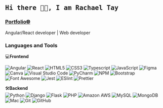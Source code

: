 <h2><samp><strong>Hi there 👋🏻, I am Rachael Tay</strong></samp></h2>
<h3><strong><a href="https://rachaeltay.github.io/" target="_blank">Portfolio🌐</a></strong></h3>
<p>Angular/React developer | Web developer</p>


<h3>Languages and Tools</h3>

💻<strong>Frontend</strong><br>

![Angular](https://img.shields.io/badge/-Angular-000000?style=flat&logo=angular&logoColor=ffffff&labelColor=ff0000)
![React](https://img.shields.io/badge/-React-000000?style=flat&logo=react)
![HTML5](https://img.shields.io/badge/-HTML5-000000?style=flat&logo=html5&logoColor=ffffff&labelColor=E34F26)
![CSS3](https://img.shields.io/badge/-CSS3-000000?style=flat&logo=css3&logoColor=ffffff&labelColor=1572B6) 
![Typescript](https://img.shields.io/badge/-Typescript-000000?style=flat&logo=typescript&logoColor=ffffff&labelColor=1572B6)
![JavaScript](https://img.shields.io/badge/-JavaScript-000000?style=flat&logo=javascript)
![Figma](https://img.shields.io/badge/-Figma-000000?style=flat&logo=figma&logoColor=ffffff&labelColor=4B32C3)
![Canva](https://img.shields.io/badge/-Canva-000000?style=flat&logo=Canva&logoColor=ffffff&labelColor=6ce8fc)
![Visual Studio Code](https://img.shields.io/badge/-VSCode-000000?style=flat&logo=visual-studio-code&labelColor=007ACC)
![PyCharm](https://img.shields.io/badge/-PyCharm-000000?style=flat&logo=PyCharm&logoColor=000000&labelColor=ffffff)
![NPM](https://img.shields.io/badge/-npm-000000?style=flat&logo=npm&labelColor=ffffff)
![Bootstrap](https://img.shields.io/badge/-Bootstrap-000000?style=flat&logo=bootstrap&logoColor=ffffff&labelColor=563D7C)
![Font Awesome](https://img.shields.io/badge/-font%20awesome-000000?style=flat&logo=font-awesome&logoColor=339AF0&labelColor=ffffff)
![Jest](https://img.shields.io/badge/-Jest-000000?style=flat&logo=Jest&logoColor=C21325&labelColor=ffffff)
![ESlint](https://img.shields.io/badge/-ESlint-000000?style=flat&logo=ESlint&labelColor=4B32C3)
![Prettier](https://img.shields.io/badge/-Prettier-000000?style=flat&logo=prettier)

🛠️<strong>Backend</strong><br>
![Python](https://img.shields.io/badge/-Python-000000?style=flat&logo=python&logoColor=ffffff&labelColor=1572B6)
![Django](https://img.shields.io/badge/-Django-000000?style=flat&logo=django&labelColor=008000&logoColor=ffffff)
![Flask](https://img.shields.io/badge/-Flask-000000?style=flat&logo=flask&logoColor=000000&labelColor=ffffff)
![PHP](https://img.shields.io/badge/-PHP-000000?style=flat&logo=php&logoColor=ffffff&labelColor=563D7C)
![Amazon AWS](https://img.shields.io/badge/-Amazon%20AWS-000000?style=flat&logo=amazon-aws&logoColor=ffffff&labelColor=E34F26)
![MySQL](https://img.shields.io/badge/-MySQL-000000?style=flat&logo=mysql&labelColor=ffffff)
![MongoDB](https://img.shields.io/badge/-MongoDB-000000?style=flat&logo=mongodb&labelColor=ffffff)
![Mac](https://img.shields.io/badge/-Mac-000000?style=flat&logo=apple&logoColor=000000&labelColor=ffffff)
![Git](https://img.shields.io/badge/-Git-000000?style=flat&logo=git&logoColor=F05032&labelColor=ffffff)
![GitHub](https://img.shields.io/badge/-GitHub-000000?style=flat&logo=github&logoColor=000000&labelColor=ffffff)


<!--
**rachaeltay/rachaeltay** is a ✨ _special_ ✨ repository because its `README.md` (this file) appears on your GitHub profile.

Here are some ideas to get you started:

- 🔭 I’m currently working on ...
- 🌱 I’m currently learning ...
- 👯 I’m looking to collaborate on ...
- 🤔 I’m looking for help with ...
- 💬 Ask me about ...
- 📫 How to reach me: ...
- 😄 Pronouns: ...
- ⚡ Fun fact: ...
-->
